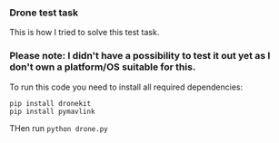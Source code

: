 ### Drone test task
This is how I tried to solve this test task.
### Please note: I didn't have a possibility to test it out yet as I don't own a platform/OS suitable for this.

To run this code you need to install all required dependencies:

```console
pip install dronekit
pip install pymavlink
```

THen run `python drone.py`
